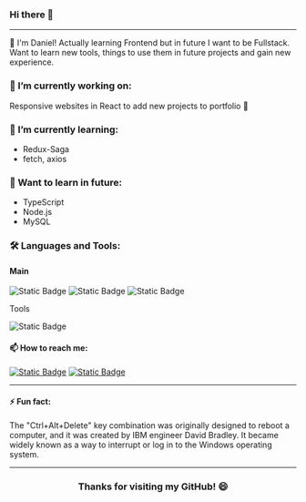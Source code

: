 ### Hi there 👋
---

👦 I'm Daniel! Actually learning Frontend but in future I want to be Fullstack.<br>
Want to learn new tools, things to use them in future projects and gain new experience.

### 🔭 I’m currently working on:

Responsive websites in React to add new projects to portfolio 🚀

### 🌱 I’m currently learning: 
  
  - Redux-Saga
  - fetch, axios

### 📖 Want to learn in future: 

  - TypeScript
  - Node.js
  - MySQL

### 🛠️ Languages and Tools:

#### Main
![Static Badge](https://img.shields.io/badge/-HTML5-HTML5?style=for-the-badge&logo=HTML5&logoColor=white&color=orange)
![Static Badge](https://img.shields.io/badge/-JavaScript-yelow?style=for-the-badge&logo=JavaScript&color=black)
![Static Badge](https://img.shields.io/badge/-CSS3-CSS3?style=for-the-badge&logo=CSS3&color=blue)

Tools

![Static Badge](https://img.shields.io/badge/-REACT-REACT?style=for-the-badge&logo=React&logoColor=blue&color=black)


#### 📫 How to reach me:
[![Static Badge](https://img.shields.io/badge/-DanielWieczorek-LinkedIN?style=plastic&logo=LinkedIN&logoColor=white&color=blue)](https://www.linkedin.com/in/daniel-wieczorek-901dw/)
[![Static Badge](https://img.shields.io/badge/-DanielWieczorek-gmail?style=plastic&logo=gmail&logoColor=gainsboro&color=orange)](mailto:danielwieczorek901@gmail.com)


---
#### ⚡ Fun fact:
<p>
    The "Ctrl+Alt+Delete" key combination was originally designed to reboot a computer,
  and it was created by IBM engineer David Bradley.
  It became widely known as a way to interrupt or log in to the Windows operating system.
</p>

---

<h3 align="center"> Thanks for visiting my GitHub! 😄</h3>



